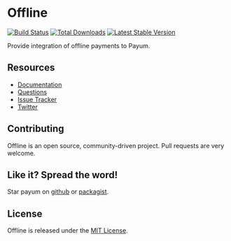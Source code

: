 # Offline
[![Build Status](https://travis-ci.org/Payum/Offline.png?branch=master)](https://travis-ci.org/Payum/Offline) [![Total Downloads](https://poser.pugx.org/payum/offline/d/total.png)](https://packagist.org/packages/payum/offline) [![Latest Stable Version](https://poser.pugx.org/payum/offline/version.png)](https://packagist.org/packages/payum/offline)

Provide integration of offline payments to Payum.

## Resources

* [Documentation](http://payum.org/doc#Offline)
* [Questions](http://stackoverflow.com/questions/tagged/payum)
* [Issue Tracker](https://github.com/Payum/Payum/issues)
* [Twitter](https://twitter.com/payumphp)

## Contributing

Offline is an open source, community-driven project. Pull requests are very welcome.

## Like it? Spread the word!

Star payum on [github](https://github.com/Payum/Offline) or [packagist](https://packagist.org/packages/payum/offline).

## License

Offline is released under the [MIT License](LICENSE).
